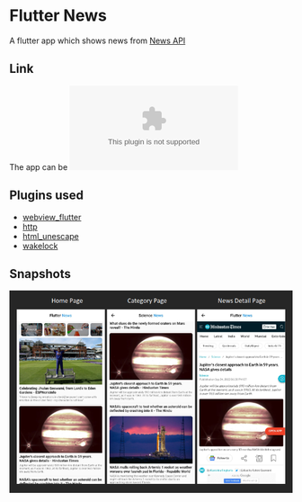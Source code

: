 # Flutter News

A flutter app which shows news from [News API](https://newsapi.org/)

## Link

The app can be ![downloaded here](https://github.com/vkgupta857/flutter_news/raw/main/flutter_news.apk)

## Plugins used
- [webview_flutter](https://pub.dev/packages/webview_flutter)
- [http](https://pub.dev/packages/http)
- [html_unescape](https://pub.dev/packages/html_unescape)
- [wakelock](https://pub.dev/packages/wakelock)

## Snapshots
![App Snapshot](/snapshots/snap1.png)